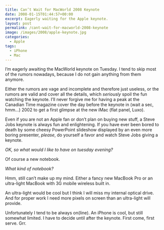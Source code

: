 ```yaml
---
title: Can’t Wait for MacWorld 2008 Keynote
date: 2008-01-15T01:44:57+00:00
excerpt: Eagerly waiting for the Apple keynote.
layout: post
permalink: /cant-wait-for-macworld-2008-keynote
image: /images/2008/apple-keynote.jpg
categories:
  - Apple
tags:
  - iPhone
  - Mac
---
```

I’m eagerly awaiting the MacWorld keynote on Tuesday. I tend to skip most of the rumors nowadays, because I do not gain anything from them anymore.

Either the rumors are vage and incomplete and therefore just useless, or the rumors are valid and cover all the details, which _seriously_ spoil the fun watching the keynote. I’ll never forgive me for having a peak at the Canadian Time magazine cover the day before the keynote in (wait a sec, hmm…) 2002 to get a first glimpse at the new iMac (flat panel, Luxo).

Even if you are not an Apple fan or don’t plan on buying new stuff, a Steve Jobs keynote is always fun and enlightening. If you have ever been bored to death by some cheesy PowerPoint slideshow displayed by an even more boring presenter, _please_, do yourself a favor and watch Steve Jobs giving a keynote.

_OK, so what would I like to have on tuesday evening?_
  
Of course a new notebook.

_What kind of notebook?_
  
Hmm, still can’t make up my mind. Either a fancy new MacBook Pro or an ultra-light MacBook with 3G mobile wireless built in.

An ultra-light would be cool but I think I will miss my internal optical drive. And for proper work I need more pixels on screen than an ultra-light will provide.

Unfortunately I tend to be always on(line). An iPhone is cool, but still somewhat limited. I have to decide until after the keynote. First come, first serve. Grr.